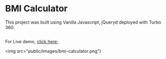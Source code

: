 # BMI Calculator

This project was built using Vanilla Javascript, jQueryd deployed with Turbo 360.

##


For Live demo, [click here:](https://bmi-calculator-2gb7rt.turbo360-vertex.com/)

<img src="public/images/bmi-calculator.png")
